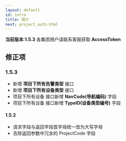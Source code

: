 ```yaml
---
layout: default
id: intro
title: 简介
next: project_auth.html
---
```


**当前版本:1.5.3** 
各集团用户请联系客服获取 **AccessToken**

## 修正项

### 1.5.3
* 新增 **项目下所有告警类型** 接口
* 新增 **项目下所有设备类型** 接口
* 项目下所有设备 接口新增 **NavCode(导航编码)** 字段
* 项目下所有设备 接口新增 **TypeID(设备类型编号)** 字段


#### 1.5.2
* 请求字段与返回字段首字母统一改为大写字母
* 去除返回参数中冗余的 ProjectCode 字段